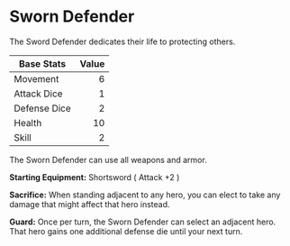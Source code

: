 # Sworn Defender

The Sword Defender dedicates their life to protecting others.

| Base Stats | Value |
|----|----:|
| Movement     |  6 |
| Attack Dice  |  1 |
| Defense Dice |  2 |
| Health       | 10 |
| Skill        |  2 |

The Sworn Defender can use all weapons and armor.

**Starting Equipment:** Shortsword ( Attack +2 )

**Sacrifice:** When standing adjacent to any hero, you can elect to take any damage that might affect that hero instead.

**Guard:** Once per turn, the Sworn Defender can select an adjacent hero. That hero gains one additional defense die until your next turn.
